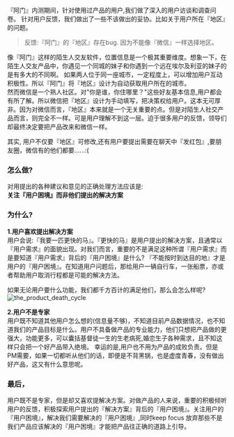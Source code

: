 
『阿门』内测期间，针对使用过产品的用户,我们做了深入的用户访谈和调查问卷。 针对用户反馈，我们做出了一些不该做出的妥协。比如关于用户所在『地区』的问题。

>反馈:『阿门』的『地区』存在bug. 因为不能像『微信』一样选择地区。

像『阿门』这样的陌生人交友软件，位置信息是一个极其重要维度。想象一下，在陌生人交友产品中，你遇见一个同城的妹子和你遇到一个远在埃尔及利亚的妹子的是有多大的不同啊。 如果两人位于同一座城市，一定程度上，可以增加用户互动积极性。所以『阿门』将『地区』设计为自动获取用户所在的城市。  
然而微信是一个熟人社区。对"你是谁，你住哪里？"这些好友基本信息,用户都会有所了解。所以微信把『地区』设计为手动填写，把决策权给用户。这本无可厚非。因为对微信而言，『地区』本来就是一个无关重要的点。但是对陌生人社交产品而言，则完全不一样。可是用户理解不到这一层。迫于很多用户的反馈，领导们却最终决定要把产品改来和微信一样。
  
其实, 用户不仅要『地区』可修改,还有用户要提出需要在聊天中『发红包』,要朋友圈，微信有的他们都要......:(

### 怎么做?
对用提出的各种建议和意见的正确处理方法应该是:  
**关注『用户困境』而非他们提出的解决方案** 

### 为什么?
**1.用户喜欢提出解决方案**  
用户会说:『我要一匹更快的马』。『更快的马』是用户提出的解决方案，且通常以『用户需求』的面貌出现。对我们而言，重要的不是满足这种所谓『用户需求』而是要知道『用户需求』背后的『用户困境』是什么? 『不能按时到达目的地』才是用户的『用户困境』。在知道用户问题后，那给用户一辆自行车，一张船票，亦或者帮助用户取消行程都是可能的解决方法。

如果无论用户要什么功能，我们都千方百计的满足他们，那么会怎么样呢?
![the_product_death_cycle](https://raw.githubusercontent.com/che3vinci/che3vinci.github.io/master/_posts/media/20160102_death_cycle.jpg)

**2.用户不是专家**  
用户既不知道其他用户怎么想的(信息量不够)，不知道目前产品数据情况，也不知道我们的产品目标是什么。用户不具备做产品的专业能力，他们只想把产品做的更强大，功能更多，可以囊括基督徒一生的生老病死,婚恋生子各种需求，且不知这样只会把一个好产品带入绝境。 幸运的是,用户也不用为产品的成败负责。但是PM需要，如果一切都听从他们的话，即便是不背黑锅，也是虚度青春，没有做出好产品，这又有什么意思呢。


### 最后，
用户既不是专家，但是却又喜欢提解决方案。对做产品的人来说，重要的积极倾听用户的反馈，积极探索用户提出的『解决方案』背后的『用户困境』。关注用户的『用户困境』，解决我们需要解决的『用户困境』,同时keep focus 放弃那些不是我们产品应该解决的『用户困境』才能把产品往正确的道路上引导。

